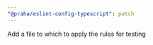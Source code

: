 ```yaml
---
"@praha/eslint-config-typescript": patch
---
```


Add a file to which to apply the rules for testing
